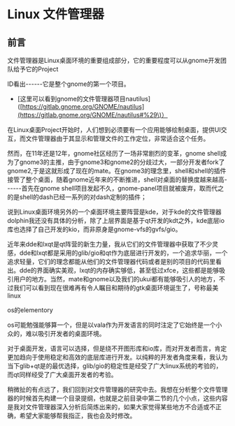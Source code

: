 # Linux 文件管理器

## 前言

文件管理器是Linux桌面环境的重要组成部分，它的重要程度可以从gnome开发团队给予它的Project

ID看出------它是整个gnome的第一个项目。

* \[这里可以看到gnome的文件管理器项目nautilus\]\([https://gitlab.gnome.org/GNOME/nautilus](https://gitlab.gnome.org/GNOME/nautilus#%29\)）

在Linux桌面Project开始时，人们想到必须要有一个应用能够绘制桌面，提供UI交互，而文件管理器由于其显示和管理文件的工作定位，非常适合这个任务。

然而，在11年还是12年，gnome社区经历了一场非常剧烈的变革，gnome shell成为了gnome3的主推，由于gnome3和gnome2的分歧过大，一部分开发者fork了gnome2,于是这就形成了现在的mate。在gnome3的理念里，shell和shell的插件接管了整个桌面，随着gnome近年来的不断推进，shell对桌面的替换度越来越高------首先在gnome shell项目发起不久，gnome-panel项目就被废弃，取而代之的是shell的dash已经一系列的对dash定制的插件；



说到Linux桌面环境另外的一个桌面环境主要阵营是kde，对于kde的文件管理器dolphin我还没有具体的分析，除了上层界面是基于qt开发的kdt之外，kde底层io库也选择了自己开发的kio，而非原身是gnome-vfs的gvfs/gio。

近年来dde和lxqt是qt阵营的新生力量，我从它们的文件管理器中获取了不少灵感，dde和lxqt都是采用的glib/gio和qt作为底层进行开发的，一个追求华丽，一个追求轻量，它们的理念都能从他们的文件管理器代码或者是别的项目的代码里看出。dde的界面确实美观，lxqt的内存确实够低，甚至低过xfce，这些都是能够吸引用户的地方。当然，mate和gnome以及我们的ukui都有能够吸引人的地方，不过我们可以看到现在很难再有令人瞩目和期待的gtk桌面环境诞生了，号称最美linux

os的elementory

os可能勉强能够算一个，但是以vala作为开发语言的同时注定了它始终是一个小众的，难以吸引开发者的桌面环境。

对于桌面开发，语言可以选择，但是绕不开图形库和io库，而对开发者而言，肯定更加趋向于使用稳定和高效的底层库进行开发。以纯粹的开发者角度来看，我认为当下glib+qt是的最优选择，glib/gio的稳定性是经受了广大linux系统的考验的，而qt同样经受了广大桌面开发者的考验。

稍微扯的有点远了，我们回到对文件管理器的研究中去。我想在分析整个文件管理器的时候首先构建一个目录提纲，也就是之前目录中第二节的几个小点，这些内容是我对文件管理器深入分析后简炼出来的，如果大家觉得某些地方不合适或不正确，希望大家能够帮我指正，我也会及时修改。

